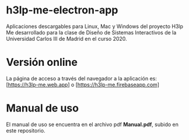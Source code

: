 # h3lp-me-electron-app
Aplicaciones descargables para Linux, Mac y Windows del proyecto H3lp Me desarrollado para la clase de Diseño de Sistemas Interactivos de la Universidad Carlos III de Madrid en el curso 2020.

# Versión online

La página de acceso a través del navegador a la aplicación es: [https://h3lp-me.web.app] o [https://h3lp-me.firebaseapp.com]

# Manual de uso

El manual de uso se encuentra en el archivo pdf **Manual.pdf**, subido en este repositorio.
